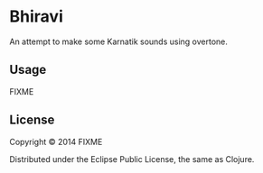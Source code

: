 # Bhiravi

An attempt to make some Karnatik sounds using overtone.

## Usage

FIXME

## License

Copyright © 2014 FIXME

Distributed under the Eclipse Public License, the same as Clojure.

